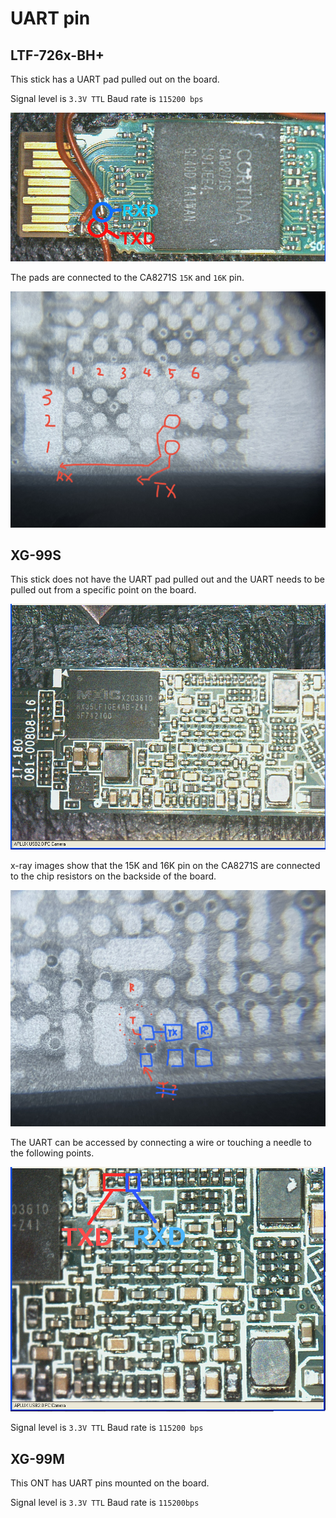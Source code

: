 # UART pin

## LTF-726x-BH+
This stick has a UART pad pulled out on the board.

Signal level is `3.3V TTL`
Baud rate is `115200 bps`

![LTF-726x-BH+ UART](/Picture/LTF726x/UART.png)

The pads are connected to the CA8271S `15K` and `16K` pin.

![LTF-726x-BH+ X-ray](/Picture/LTF726x/X-ray/01.jpg)


## XG-99S
This stick does not have the UART pad pulled out and the UART needs to be pulled out from a specific point on the board.

![XG-99S Board](/Picture/XG-99S/05.png)

x-ray images show that the 15K and 16K pin on the CA8271S are connected to the chip resistors on the backside of the board.

![XG-99S X-ray](/Picture/XG-99S/X-ray/03.jpg)

The UART can be accessed by connecting a wire or touching a needle to the following points.

![XG-99S UART](/Picture/XG-99S/UART.png)

Signal level is `3.3V TTL`
Baud rate is `115200 bps`

## XG-99M
This ONT has UART pins mounted on the board.

Signal level is `3.3V TTL`
Baud rate is `115200bps`
